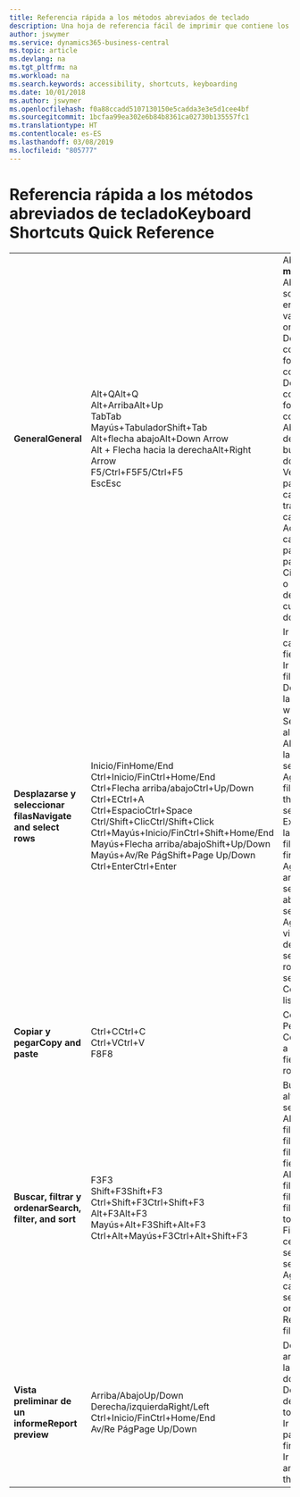 ```yaml
---
title: Referencia rápida a los métodos abreviados de teclado
description: Una hoja de referencia fácil de imprimir que contiene los métodos abreviados de teclado más populares.
author: jswymer
ms.service: dynamics365-business-central
ms.topic: article
ms.devlang: na
ms.tgt_pltfrm: na
ms.workload: na
ms.search.keywords: accessibility, shortcuts, keyboarding
ms.date: 10/01/2018
ms.author: jswymer
ms.openlocfilehash: f0a88ccadd5107130150e5cadda3e3e5d1cee4bf
ms.sourcegitcommit: 1bcfaa99ea302e6b84b8361ca02730b135557fc1
ms.translationtype: HT
ms.contentlocale: es-ES
ms.lasthandoff: 03/08/2019
ms.locfileid: "805777"
---
```

# <a name="keyboard-shortcuts-quick-reference"></a><span data-ttu-id="074a5-103">Referencia rápida a los métodos abreviados de teclado</span><span class="sxs-lookup"><span data-stu-id="074a5-103">Keyboard Shortcuts Quick Reference</span></span>

||||  
|----------------|-----------|----------------|
|<span data-ttu-id="074a5-104">**General**</span><span class="sxs-lookup"><span data-stu-id="074a5-104">**General**</span></span>|<span data-ttu-id="074a5-105">Alt+Q</span><span class="sxs-lookup"><span data-stu-id="074a5-105">Alt+Q</span></span><br /><span data-ttu-id="074a5-106">Alt+Arriba</span><span class="sxs-lookup"><span data-stu-id="074a5-106">Alt+Up</span></span><br /><span data-ttu-id="074a5-107">Tab</span><span class="sxs-lookup"><span data-stu-id="074a5-107">Tab</span></span><br /><span data-ttu-id="074a5-108">Mayús+Tabulador</span><span class="sxs-lookup"><span data-stu-id="074a5-108">Shift+Tab</span></span><br /><span data-ttu-id="074a5-109">Alt+flecha abajo</span><span class="sxs-lookup"><span data-stu-id="074a5-109">Alt+Down Arrow</span></span><br /><span data-ttu-id="074a5-110">Alt + Flecha hacia la derecha</span><span class="sxs-lookup"><span data-stu-id="074a5-110">Alt+Right Arrow</span></span><br /><span data-ttu-id="074a5-111">F5/Ctrl+F5</span><span class="sxs-lookup"><span data-stu-id="074a5-111">F5/Ctrl+F5</span></span><br /><span data-ttu-id="074a5-112">Esc</span><span class="sxs-lookup"><span data-stu-id="074a5-112">Esc</span></span>|<span data-ttu-id="074a5-113">Abrir **Dígame**</span><span class="sxs-lookup"><span data-stu-id="074a5-113">Open **Tell me**</span></span><br /><span data-ttu-id="074a5-114">Abrir la información sobre herramientas o el error de validación</span><span class="sxs-lookup"><span data-stu-id="074a5-114">Open tooltip or validation error</span></span><br /><span data-ttu-id="074a5-115">Desplazar el enfoque al control siguiente</span><span class="sxs-lookup"><span data-stu-id="074a5-115">Move focus to the next control</span></span><br /><span data-ttu-id="074a5-116">Desplazar el enfoque al control anterior</span><span class="sxs-lookup"><span data-stu-id="074a5-116">Move focus to the previous control</span></span><br /><span data-ttu-id="074a5-117">Abrir un menú desplegable o buscar</span><span class="sxs-lookup"><span data-stu-id="074a5-117">Open a drop-down or look up</span></span><br /><span data-ttu-id="074a5-118">Ver las transacciones para el valor calculado</span><span class="sxs-lookup"><span data-stu-id="074a5-118">See the transactions for calculated value</span></span><br /><span data-ttu-id="074a5-119">Actualizar o volver a cargar la página</span><span class="sxs-lookup"><span data-stu-id="074a5-119">Refresh/reload page</span></span><br /><span data-ttu-id="074a5-120">Cierre la página actual o menú desplegable.</span><span class="sxs-lookup"><span data-stu-id="074a5-120">Close the current page or drop-down.</span></span>|
|<span data-ttu-id="074a5-121">**Desplazarse y seleccionar filas**</span><span class="sxs-lookup"><span data-stu-id="074a5-121">**Navigate and select rows**</span></span>| <span data-ttu-id="074a5-122">Inicio/Fin</span><span class="sxs-lookup"><span data-stu-id="074a5-122">Home/End</span></span><br /><span data-ttu-id="074a5-123">Ctrl+Inicio/Fin</span><span class="sxs-lookup"><span data-stu-id="074a5-123">Ctrl+Home/End</span></span> <br /><span data-ttu-id="074a5-124">Ctrl+Flecha arriba/abajo</span><span class="sxs-lookup"><span data-stu-id="074a5-124">Ctrl+Up/Down</span></span><br /><span data-ttu-id="074a5-125">Ctrl+E</span><span class="sxs-lookup"><span data-stu-id="074a5-125">Ctrl+A</span></span> <br /><span data-ttu-id="074a5-126">Ctrl+Espacio</span><span class="sxs-lookup"><span data-stu-id="074a5-126">Ctrl+Space</span></span><br /><span data-ttu-id="074a5-127">Ctrl/Shift+Clic</span><span class="sxs-lookup"><span data-stu-id="074a5-127">Ctrl/Shift+Click</span></span><br /><span data-ttu-id="074a5-128">Ctrl+Mayús+Inicio/Fin</span><span class="sxs-lookup"><span data-stu-id="074a5-128">Ctrl+Shift+Home/End</span></span><br /><span data-ttu-id="074a5-129">Mayús+Flecha arriba/abajo</span><span class="sxs-lookup"><span data-stu-id="074a5-129">Shift+Up/Down</span></span><br /><span data-ttu-id="074a5-130">Mayús+Av/Re Pág</span><span class="sxs-lookup"><span data-stu-id="074a5-130">Shift+Page Up/Down</span></span><br /><span data-ttu-id="074a5-131">Ctrl+Enter</span><span class="sxs-lookup"><span data-stu-id="074a5-131">Ctrl+Enter</span></span>| <span data-ttu-id="074a5-132">Ir al primer/último campo</span><span class="sxs-lookup"><span data-stu-id="074a5-132">Go to first/last field</span></span><br /><span data-ttu-id="074a5-133">Ir a la primera/última fila</span><span class="sxs-lookup"><span data-stu-id="074a5-133">Go to first/last row</span></span><br /><span data-ttu-id="074a5-134">Desplazarse sin perder la selección</span><span class="sxs-lookup"><span data-stu-id="074a5-134">Navigate without losing selection</span></span><br /><span data-ttu-id="074a5-135">Seleccionar todo</span><span class="sxs-lookup"><span data-stu-id="074a5-135">Select all</span></span><br /><span data-ttu-id="074a5-136">Alternar la selección de la fila</span><span class="sxs-lookup"><span data-stu-id="074a5-136">Toggle row selection</span></span><br /> <span data-ttu-id="074a5-137">Agregar la fila o las filas a la selección</span><span class="sxs-lookup"><span data-stu-id="074a5-137">Add the row/rows to the selection</span></span><br /><span data-ttu-id="074a5-138">Extender la selección a la primera o última fila</span><span class="sxs-lookup"><span data-stu-id="074a5-138">Extend selection to first/last row</span></span><br /><span data-ttu-id="074a5-139">Agregue una fila arriba/debajo de la selección</span><span class="sxs-lookup"><span data-stu-id="074a5-139">Add row above/below to selection</span></span><br /><span data-ttu-id="074a5-140">Agregar todas las filas visibles encima o debajo de la selección</span><span class="sxs-lookup"><span data-stu-id="074a5-140">Add all visible rows above/below to selection</span></span><br /><span data-ttu-id="074a5-141">Centrarse en la lista</span><span class="sxs-lookup"><span data-stu-id="074a5-141">Focus out of the list</span></span>|
|<span data-ttu-id="074a5-142">**Copiar y pegar**</span><span class="sxs-lookup"><span data-stu-id="074a5-142">**Copy and paste**</span></span>|<span data-ttu-id="074a5-143">Ctrl+C</span><span class="sxs-lookup"><span data-stu-id="074a5-143">Ctrl+C</span></span><br /><span data-ttu-id="074a5-144">Ctrl+V</span><span class="sxs-lookup"><span data-stu-id="074a5-144">Ctrl+V</span></span><br /><span data-ttu-id="074a5-145">F8</span><span class="sxs-lookup"><span data-stu-id="074a5-145">F8</span></span>|<span data-ttu-id="074a5-146">Copiar filas</span><span class="sxs-lookup"><span data-stu-id="074a5-146">Copy rows</span></span><br /><span data-ttu-id="074a5-147">Pegar filas</span><span class="sxs-lookup"><span data-stu-id="074a5-147">Paste rows</span></span><br /><span data-ttu-id="074a5-148">Copiar campo de arriba a la fila actual</span><span class="sxs-lookup"><span data-stu-id="074a5-148">Copy field above into current row</span></span>|
|<span data-ttu-id="074a5-149">**Buscar, filtrar y ordenar**</span><span class="sxs-lookup"><span data-stu-id="074a5-149">**Search, filter, and sort**</span></span>|<span data-ttu-id="074a5-150">F3</span><span class="sxs-lookup"><span data-stu-id="074a5-150">F3</span></span><br /><span data-ttu-id="074a5-151">Shift+F3</span><span class="sxs-lookup"><span data-stu-id="074a5-151">Shift+F3</span></span><br /><span data-ttu-id="074a5-152">Ctrl+Shift+F3</span><span class="sxs-lookup"><span data-stu-id="074a5-152">Ctrl+Shift+F3</span></span><br /><span data-ttu-id="074a5-153">Alt+F3</span><span class="sxs-lookup"><span data-stu-id="074a5-153">Alt+F3</span></span><br /><span data-ttu-id="074a5-154">Mayús+Alt+F3</span><span class="sxs-lookup"><span data-stu-id="074a5-154">Shift+Alt+F3</span></span><br /><span data-ttu-id="074a5-155">Ctrl+Alt+Mayús+F3</span><span class="sxs-lookup"><span data-stu-id="074a5-155">Ctrl+Alt+Shift+F3</span></span>|<span data-ttu-id="074a5-156">Búsqueda alternativa</span><span class="sxs-lookup"><span data-stu-id="074a5-156">Toggle search</span></span><br /><span data-ttu-id="074a5-157">Alternar el panel de filtros; centrarse en los filtros de campo</span><span class="sxs-lookup"><span data-stu-id="074a5-157">Toggle filter pane; focus on field filters</span></span><br /><span data-ttu-id="074a5-158">Alternar el panel de filtros; centrarse en los filtros de totales</span><span class="sxs-lookup"><span data-stu-id="074a5-158">Toggle filter pane; focus on totals filters</span></span><br /><span data-ttu-id="074a5-159">Filtrar en el valor de la celda seleccionada</span><span class="sxs-lookup"><span data-stu-id="074a5-159">Filter on selected cell value</span></span><br /><span data-ttu-id="074a5-160">Agregar un filtro en el campo seleccionado</span><span class="sxs-lookup"><span data-stu-id="074a5-160">Add filter on selected field</span></span><br /><span data-ttu-id="074a5-161">Restablecer filtros</span><span class="sxs-lookup"><span data-stu-id="074a5-161">Reset filters</span></span>|
|<span data-ttu-id="074a5-162">**Vista preliminar de un informe**</span><span class="sxs-lookup"><span data-stu-id="074a5-162">**Report preview**</span></span>|<span data-ttu-id="074a5-163">Arriba/Abajo</span><span class="sxs-lookup"><span data-stu-id="074a5-163">Up/Down</span></span><br /><span data-ttu-id="074a5-164">Derecha/izquierda</span><span class="sxs-lookup"><span data-stu-id="074a5-164">Right/Left</span></span><br /><span data-ttu-id="074a5-165">Ctrl+Inicio/Fin</span><span class="sxs-lookup"><span data-stu-id="074a5-165">Ctrl+Home/End</span></span><br /><span data-ttu-id="074a5-166">Av/Re Pág</span><span class="sxs-lookup"><span data-stu-id="074a5-166">Page Up/Down</span></span>|<span data-ttu-id="074a5-167">Desplazarse hacia arriba y hacia abajo por la página</span><span class="sxs-lookup"><span data-stu-id="074a5-167">Scroll up and down the page</span></span><br /><span data-ttu-id="074a5-168">Desplazarse hacia la derecha/izquierda</span><span class="sxs-lookup"><span data-stu-id="074a5-168">Scroll to the right/left</span></span> <br /><span data-ttu-id="074a5-169">Ir a la primera/última página</span><span class="sxs-lookup"><span data-stu-id="074a5-169">Go to the first/last page</span></span><br /><span data-ttu-id="074a5-170">Ir a la página anterior/siguiente</span><span class="sxs-lookup"><span data-stu-id="074a5-170">Go to the previous/next page</span></span>|
